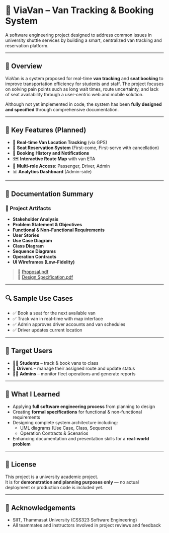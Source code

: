 # 🚐 ViaVan – Van Tracking & Booking System

A software engineering project designed to address common issues in university shuttle services by building a smart, centralized van tracking and reservation platform.

---

## 📌 Overview

ViaVan is a system proposed for real-time **van tracking** and **seat booking** to improve transportation efficiency for students and staff. The project focuses on solving pain points such as long wait times, route uncertainty, and lack of seat availability through a user-centric web and mobile solution.

Although not yet implemented in code, the system has been **fully designed and specified** through comprehensive documentation.

---

## 🧠 Key Features (Planned)

- 📍 **Real-time Van Location Tracking** (via GPS)
- 📆 **Seat Reservation System** (First-come, First-serve with cancellation)
- 🧾 **Booking History and Notifications**
- 🗺️ **Interactive Route Map** with van ETA
- 👥 **Multi-role Access**: Passenger, Driver, Admin
- 📊 **Analytics Dashboard** (Admin-side)

---

## 🧾 Documentation Summary

### 📄 Project Artifacts

- **Stakeholder Analysis**
- **Problem Statement & Objectives**
- **Functional & Non-Functional Requirements**
- **User Stories**
- **Use Case Diagram**
- **Class Diagram**
- **Sequence Diagrams**
- **Operation Contracts**
- **UI Wireframes (Low-Fidelity)**

> 📎 [Proposal.pdf](./Proposal.pdf)  
> 📎 [Design Specification.pdf](./ViaVan.pdf)

---

## 🔍 Sample Use Cases

- ✅ Book a seat for the next available van
- ✅ Track van in real-time with map interface
- ✅ Admin approves driver accounts and van schedules
- ✅ Driver updates current location

---

## 🎯 Target Users

- 🧑‍🎓 **Students** – track & book vans to class
- 🚐 **Drivers** – manage their assigned route and update status
- 🧑‍💼 **Admins** – monitor fleet operations and generate reports

---

## 📖 What I Learned

- Applying **full software engineering process** from planning to design
- Creating **formal specifications** for functional & non-functional requirements
- Designing complete system architecture including:
  - UML diagrams (Use Case, Class, Sequence)
  - Operation Contracts & Scenarios
- Enhancing documentation and presentation skills for a **real-world problem**

---

## 📝 License

This project is a university academic project.  
It is for **demonstration and planning purposes only** — no actual deployment or production code is included yet.

---

## 🙏 Acknowledgements

- SIIT, Thammasat University (CSS323 Software Engineering)
- All teammates and instructors involved in project reviews and feedback

